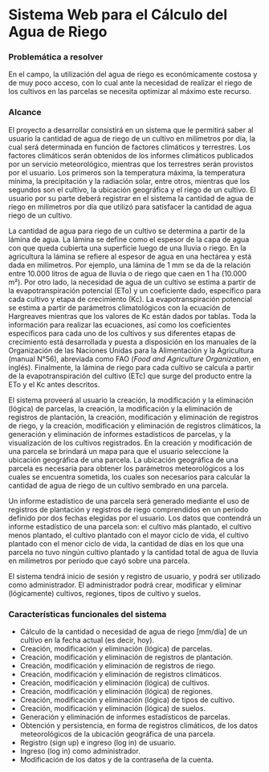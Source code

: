 # Sistema Web para el Cálculo del Agua de Riego
### Problemática a resolver
En el campo, la utilización del agua de riego es económicamente costosa y de muy poco acceso, con lo cual ante la necesidad de realizar el riego de los cultivos en las parcelas se necesita optimizar al máximo este recurso.

### Alcance
El proyecto a desarrollar consistirá en un sistema que le permitirá saber al usuario la cantidad de agua de riego de un cultivo en milímetros por día, la cual será determinada en función de factores climáticos y terrestres. Los factores climáticos serán obtenidos de los informes climáticos publicados por un servicio meteorológico, mientras que los terrestres serán provistos por el usuario. Los primeros son la temperatura máxima, la temperatura mínima, la precipitación y la radiación solar, entre otros, mientras que los segundos son el cultivo, la ubicación geográfica y el riego de un cultivo. El usuario por su parte deberá registrar en el sistema la cantidad de agua de riego en milímetros por día que utilizó para satisfacer la cantidad de agua riego de un cultivo.

La cantidad de agua para riego de un cultivo se determina a partir de la lámina de agua. La lámina se define como el espesor de la capa de agua con que queda cubierta una superficie luego de una lluvia o riego. En la agricultura la lámina se refiere al espesor de agua en una hectárea y está dada en milímetros. Por ejemplo, una lámina de 1 mm se da de la relación entre 10.000 litros de agua de lluvia o de riego que caen en 1 ha (10.000 m²). Por otro lado, la necesidad de agua de un cultivo se estima a partir de la evapotranspiración potencial (ETo) y un coeficiente dado, específico para cada cultivo y etapa de crecimiento (Kc). La evapotranspiración potencial se estima a partir de parámetros climatológicos con la ecuación de Hargreaves mientras que los valores de Kc están dados por tablas. Toda la información para realizar las ecuaciones, así como los coeficientes específicos para cada uno de los cultivos y sus diferentes etapas de crecimiento está desarrollada y puesta a disposición en los manuales de la Organización de las Naciones Unidas para la Alimentación y la Agricultura (manual N°56), abreviada como FAO (_Food and Agriculture Organization_, en inglés). Finalmente, la lámina de riego para cada cultivo se calcula a partir de la evapotranspiración del cultivo (ETc) que surge del producto entre la ETo y el Kc antes descritos.

El sistema proveerá al usuario la creación, la modificación y la eliminación (lógica) de parcelas, la creación, la modificación y la eliminación de registros de plantación, la creación, modificación y eliminación de registros de riego, y la creación, modificación y eliminación de registros climáticos, la generación y eliminación de informes estadísticos de parcelas, y la visualización de los cultivos registrados. En la creación y modificación de una parcela se brindará un mapa para que el usuario seleccione la ubicación geográfica de una parcela. La ubicación geográfica de una parcela es necesaria para obtener los parámetros meteorológicos a los cuales se encuentra sometida, los cuales son necesarios para calcular la cantidad de agua de riego de un cultivo sembrado en una parcela.

Un informe estadístico de una parcela será generado mediante el uso de registros de plantación y registros de riego comprendidos en un período definido por dos fechas elegidas por el usuario. Los datos que contendrá un informe estadístico de una parcela son: el cultivo más plantado, el cultivo menos plantado, el cultivo plantado con el mayor ciclo de vida, el cultivo plantado con el menor ciclo de vida, la cantidad de días en los que una parcela no tuvo ningún cultivo plantado y la cantidad total de agua de lluvia en milímetros por período que cayó sobre una parcela.

El sistema tendrá inicio de sesión y registro de usuario, y podrá ser utilizado como administrador. El administrador podrá crear, modificar y eliminar (lógicamente) cultivos, regiones, tipos de cultivo y suelos.

### Características funcionales del sistema
- Cálculo de la cantidad o necesidad de agua de riego [mm/día] de un cultivo en la fecha actual (es decir, hoy).
- Creación, modificación y eliminación (lógica) de parcelas.
- Creación, modificación y eliminación de registros de plantación.
- Creación, modificación y eliminación de registros de riego.
- Creación, modificación y eliminación de registros climáticos.
- Creación, modificación y eliminación (lógica) de cultivos.
- Creación, modificación y eliminación (lógica) de regiones.
- Creación, modificación y eliminación (lógica) de tipos de cultivo.
- Creación, modificación y eliminación (lógica) de suelos.
- Generación y eliminación de informes estadísticos de parcelas.
- Obtención y persistencia, en forma de registros climáticos, de los datos meteorológicos de la ubicación geográfica de una parcela.
- Registro (sign up) e ingreso (log in) de usuario.
- Ingreso (log in) como administrador. 
- Modificación de los datos y de la contraseña de la cuenta.